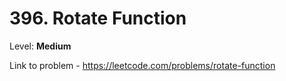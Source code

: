 # 396. Rotate Function

Level: **Medium**

Link to problem - https://leetcode.com/problems/rotate-function
